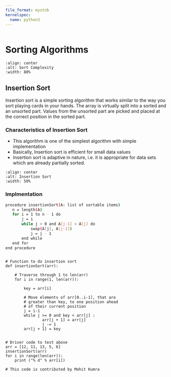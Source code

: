 ```yaml
---
file_format: mystnb
kernelspec:
  name: python3
---
```


```{title} Sorting Algorithms
```

# Sorting Algorithms


```{image} https://zaxrosenberg.com/wp-content/uploads/2017/12/sort_complexity.png
:align: center
:alt: Sort Complexity
:width: 80%
```

## Insertion Sort
Insertion sort is a simple sorting algorithm that works similar to the way you sort playing cards in your hands. The array is virtually split into a sorted and an unsorted part. Values from the unsorted part are picked and placed at the correct position in the sorted part.

### Characteristics of Insertion Sort
- This algorithm is one of the simplest algorithm with simple implementation
- Basically, Insertion sort is efficient for small data values
- Insertion sort is adaptive in nature, i.e. it is appropriate for data sets which are already partially sorted.


```{image} https://media.geeksforgeeks.org/wp-content/uploads/insertionsort.png
:align: center
:alt: Insertion Sort
:width: 50%
```
### Implmentation

```bash
procedure insertionSort(A: list of sortable items)
   n = length(A)
   for i = 1 to n - 1 do
       j = i
       while j > 0 and A[j-1] > A[j] do
           swap(A[j], A[j-1])
           j = j - 1
       end while
   end for
end procedure
```

```{code-cell}

# Function to do insertion sort
def insertionSort(arr):
 
    # Traverse through 1 to len(arr)
    for i in range(1, len(arr)):
 
        key = arr[i]
 
        # Move elements of arr[0..i-1], that are
        # greater than key, to one position ahead
        # of their current position
        j = i-1
        while j >= 0 and key < arr[j] :
                arr[j + 1] = arr[j]
                j -= 1
        arr[j + 1] = key
 
 
# Driver code to test above
arr = [12, 11, 13, 5, 6]
insertionSort(arr)
for i in range(len(arr)):
    print ("% d" % arr[i])
 
# This code is contributed by Mohit Kumra
```